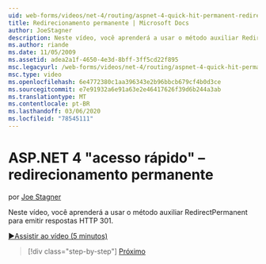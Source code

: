 ```yaml
---
uid: web-forms/videos/net-4/routing/aspnet-4-quick-hit-permanent-redirect
title: Redirecionamento permanente | Microsoft Docs
author: JoeStagner
description: Neste vídeo, você aprenderá a usar o método auxiliar RedirectPermanent para emitir respostas HTTP 301.
ms.author: riande
ms.date: 11/05/2009
ms.assetid: adea2a1f-4650-4e3d-8bff-3ff5cd22f895
msc.legacyurl: /web-forms/videos/net-4/routing/aspnet-4-quick-hit-permanent-redirect
msc.type: video
ms.openlocfilehash: 6e4772380c1aa396343e2b96bbcb679cf4b0d3ce
ms.sourcegitcommit: e7e91932a6e91a63e2e46417626f39d6b244a3ab
ms.translationtype: MT
ms.contentlocale: pt-BR
ms.lasthandoff: 03/06/2020
ms.locfileid: "78545111"
---
```

# <a name="aspnet-4-quick-hit---permanent-redirect"></a>ASP.NET 4 "acesso rápido" – redirecionamento permanente

por [Joe Stagner](https://github.com/JoeStagner)

Neste vídeo, você aprenderá a usar o método auxiliar RedirectPermanent para emitir respostas HTTP 301. 

[&#9654;Assistir ao vídeo (5 minutos)](https://channel9.msdn.com/Blogs/ASP-NET-Site-Videos/aspnet-4-quick-hit-permanent-redirect)

> [!div class="step-by-step"]
> [Próximo](aspnet-4-quick-hit-imperative-webforms-routing.md)
